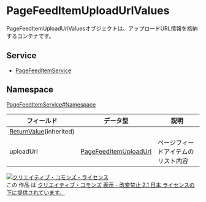 # PageFeedItemUploadUrlValues

PageFeedItemUploadUrlValuesオブジェクトは、アップロードURL情報を格納するコンテナです。

## Service

- [PageFeedItemService](../../services/PageFeedItemService.md)

## Namespace

[PageFeedItemService#Namespace](../../services/PageFeedItemService.md#namespace)

| フィールド                                              | データ型                                                | 説明                   |
|----------------------------------------------------|-----------------------------------------------------|----------------------|
| [ReturnValue](../Common/ReturnValue.md)(inherited) |                                                     |                      |
| uploadUrl                                          | [PageFeedItemUploadUrl](./PageFeedItemUploadUrl.md) | ページフィードアイテムのリスト内容 |

[![クリエイティブ・コモンズ・ライセンス](https://i.creativecommons.org/l/by-nd/2.1/jp/88x31.png)](http://creativecommons.org/licenses/by-nd/2.1/jp/)<br>
この 作品 は [クリエイティブ・コモンズ 表示 - 改変禁止 2.1 日本 ライセンスの下に提供されています。](http://creativecommons.org/licenses/by-nd/2.1/jp/)
